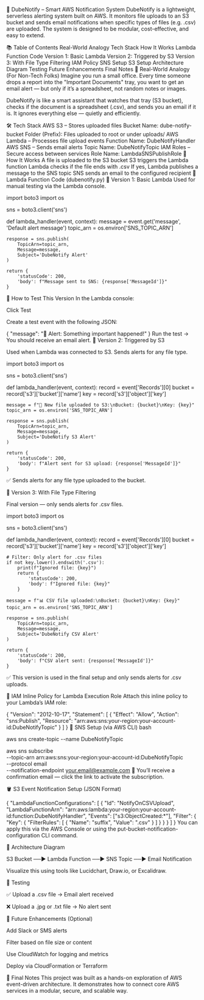 📣 DubeNotify – Smart AWS Notification System
DubeNotify is a lightweight, serverless alerting system built on AWS.
It monitors file uploads to an S3 bucket and sends email notifications when specific types of files (e.g. .csv) are uploaded.
The system is designed to be modular, cost-effective, and easy to extend.

📚 Table of Contents
Real-World Analogy
Tech Stack
How It Works
Lambda Function Code
Version 1: Basic Lambda
Version 2: Triggered by S3
Version 3: With File Type Filtering
IAM Policy
SNS Setup
S3 Setup
Architecture Diagram
Testing
Future Enhancements
Final Notes
🧠 Real-World Analogy (For Non-Tech Folks)
Imagine you run a small office.
Every time someone drops a report into the "Important Documents" tray, you want to get an email alert — but only if it’s a spreadsheet, not random notes or images.

DubeNotify is like a smart assistant that watches that tray (S3 bucket), checks if the document is a spreadsheet (.csv), and sends you an email if it is.
It ignores everything else — quietly and efficiently.

🛠️ Tech Stack
AWS S3 – Stores uploaded files
Bucket Name: dube-notify-bucket
Folder (Prefix): Files uploaded to root or under uploads/
AWS Lambda – Processes file upload events
Function Name: DubeNotifyHandler
AWS SNS – Sends email alerts
Topic Name: DubeNotifyTopic
IAM Roles – Secure access between services
Role Name: LambdaSNSPublishRole
🚀 How It Works
A file is uploaded to the S3 bucket
S3 triggers the Lambda function
Lambda checks if the file ends with .csv
If yes, Lambda publishes a message to the SNS topic
SNS sends an email to the configured recipient
📜 Lambda Function Code (dubenotify.py)
🧪 Version 1: Basic Lambda
Used for manual testing via the Lambda console.

import boto3
import os

sns = boto3.client('sns')

def lambda_handler(event, context):
    message = event.get('message', 'Default alert message')
    topic_arn = os.environ['SNS_TOPIC_ARN']

    response = sns.publish(
        TopicArn=topic_arn,
        Message=message,
        Subject='DubeNotify Alert'
    )

    return {
        'statusCode': 200,
        'body': f"Message sent to SNS: {response['MessageId']}"
    }
🧪 How to Test This Version In the Lambda console:

Click Test

Create a test event with the following JSON:

{
  "message": "🚨 Alert: Something important happened!"
}
Run the test → You should receive an email alert.
📁 Version 2: Triggered by S3

Used when Lambda was connected to S3. Sends alerts for any file type.

import boto3
import os

sns = boto3.client('sns')

def lambda_handler(event, context):
    record = event['Records'][0]
    bucket = record['s3']['bucket']['name']
    key = record['s3']['object']['key']

    message = f"📁 New file uploaded to S3:\nBucket: {bucket}\nKey: {key}"
    topic_arn = os.environ['SNS_TOPIC_ARN']

    response = sns.publish(
        TopicArn=topic_arn,
        Message=message,
        Subject='DubeNotify S3 Alert'
    )

    return {
        'statusCode': 200,
        'body': f"Alert sent for S3 upload: {response['MessageId']}"
    }
✅ Sends alerts for any file type uploaded to the bucket.

🧠 Version 3: With File Type Filtering

Final version — only sends alerts for .csv files.


import boto3
import os

sns = boto3.client('sns')

def lambda_handler(event, context):
    record = event['Records'][0]
    bucket = record['s3']['bucket']['name']
    key = record['s3']['object']['key']

    # Filter: Only alert for .csv files
    if not key.lower().endswith('.csv'):
        print(f"Ignored file: {key}")
        return {
            'statusCode': 200,
            'body': f"Ignored file: {key}"
        }

    message = f"📊 CSV file uploaded:\nBucket: {bucket}\nKey: {key}"
    topic_arn = os.environ['SNS_TOPIC_ARN']

    response = sns.publish(
        TopicArn=topic_arn,
        Message=message,
        Subject='DubeNotify CSV Alert'
    )

    return {
        'statusCode': 200,
        'body': f"CSV alert sent: {response['MessageId']}"
    }


✅ This version is used in the final setup and only sends alerts for .csv uploads.

🔐 IAM Inline Policy for Lambda Execution Role Attach this inline policy to your Lambda’s IAM role:

{
  "Version": "2012-10-17",
  "Statement": [
    {
      "Effect": "Allow",
      "Action": "sns:Publish",
      "Resource": "arn:aws:sns:your-region:your-account-id:DubeNotifyTopic"
    }
  ]
}
📧 SNS Setup (via AWS CLI) bash

aws sns create-topic --name DubeNotifyTopic

aws sns subscribe \
  --topic-arn arn:aws:sns:your-region:your-account-id:DubeNotifyTopic \
  --protocol email \
  --notification-endpoint your.email@example.com
📩 You’ll receive a confirmation email — click the link to activate the subscription.

🪣 S3 Event Notification Setup (JSON Format)

{
  "LambdaFunctionConfigurations": [
    {
      "Id": "NotifyOnCSVUpload",
      "LambdaFunctionArn": "arn:aws:lambda:your-region:your-account-id:function:DubeNotifyHandler",
      "Events": ["s3:ObjectCreated:*"],
      "Filter": {
        "Key": {
          "FilterRules": [
            {
              "Name": "suffix",
              "Value": ".csv"
            }
          ]
        }
      }
    }
  ]
}
You can apply this via the AWS Console or using the put-bucket-notification-configuration CLI command.

🧱 Architecture Diagram

S3 Bucket ──▶ Lambda Function ──▶ SNS Topic ──▶ Email Notification

Visualize this using tools like Lucidchart, Draw.io, or Excalidraw.

🧪 Testing

✅ Upload a .csv file → Email alert received

❌ Upload a .jpg or .txt file → No alert sent

🧭 Future Enhancements (Optional)

Add Slack or SMS alerts

Filter based on file size or content

Use CloudWatch for logging and metrics

Deploy via CloudFormation or Terraform

🙌 Final Notes This project was built as a hands-on exploration of AWS event-driven architecture. It demonstrates how to connect core AWS services in a modular, secure, and scalable way.